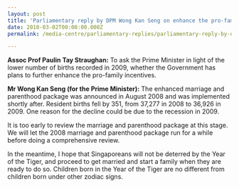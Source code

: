 ```yaml
---
layout: post
title: 'Parliamentary reply by DPM Wong Kan Seng on enhance the pro-family incentives'
date: 2010-03-02T00:00:00.000Z
permalink: /media-centre/parliamentary-replies/parliamentary-reply-by-dpm-wong-kan-seng-on-2-mar-2010/

---
```



**Assoc Prof Paulin Tay Straughan:**
To ask the Prime Minister in light of the lower number of births recorded in 2009, whether the Government has plans to further enhance the pro-family incentives.

**Mr Wong Kan Seng (for the Prime Minister):**
The enhanced marriage and parenthood package was announced in August 2008 and was implemented shortly after.  Resident births fell by 351, from 37,277 in 2008 to 36,926 in 2009. One reason for the decline could be due to the recession in 2009.

It is too early to review the marriage and parenthood package at this stage. We will let the 2008 marriage and parenthood package run for a while before doing a comprehensive review. 

In the meantime, I hope that Singaporeans will not be deterred by the Year of the Tiger, and proceed to get married and start a family when they are ready to do so.  Children born in the Year of the Tiger are no different from children born under other zodiac signs.  
